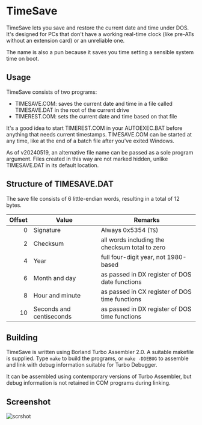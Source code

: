 # TimeSave

TimeSave lets you save and restore the current date and time under DOS.
It's designed for PCs that don't have a working real-time clock (like pre-ATs without an extension card) or an unreliable one.

The name is also a pun because it saves you time setting a sensible system time on boot.

## Usage

TimeSave consists of two programs:

* TIMESAVE.COM: saves the current date and time in a file called TIMESAVE.DAT in the root of the current drive
* TIMEREST.COM: sets the current date and time based on that file

It's a good idea to start TIMEREST.COM in your AUTOEXEC.BAT before anything that needs current timestamps.
TIMESAVE.COM can be started at any time, like at the end of a batch file after you've exited Windows.

As of v20240519, an alternative file name can be passed as a sole program argument.
Files created in this way are not marked hidden, unlike TIMESAVE.DAT in its default location.

## Structure of TIMESAVE.DAT

The save file consists of 6 little-endian words, resulting in a total of 12 bytes.

| Offset | Value                    | Remarks
|-------:|--------------------------|-------------------------------------------------
|      0 | Signature                | Always 0x5354 (`TS`)
|      2 | Checksum                 | all words including the checksum total to zero
|      4 | Year                     | full four-digit year, not 1980-based
|      6 | Month and day            | as passed in DX register of DOS date functions
|      8 | Hour and minute          | as passed in CX register of DOS time functions
|     10 | Seconds and centiseconds | as passed in DX register of DOS time functions

## Building

TimeSave is written using Borland Turbo Assembler 2.0. A suitable makefile is supplied. Type `make` to build the programs,
or `make -DDEBUG` to assemble and link with debug information suitable for Turbo Debugger.

It can be assembled using contemporary versions of Turbo Assembler, but debug information is not retained in COM programs during linking.

## Screenshot

![scrshot](https://github.com/DosAmp/timesave/assets/592891/73d54c76-0644-40f5-b653-384af2e87d3d)
